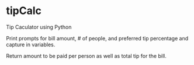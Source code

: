 # tipCalc

Tip Caculator using Python

Print prompts for bill amount, # of people, and preferred tip percentage and capture in variables.

Return amount to be paid per person as well as total tip for the bill.
